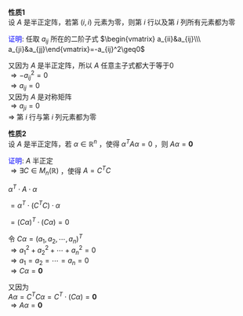 **性质1**  
设 $A$ 是半正定阵，若第 $(i,i)$ 元素为零，则第 $i$ 行以及第 $i$ 列所有元素都为零  
  
<font color=blue>证明</font>: 任取 $a_{ij}$ 所在的二阶子式 $\begin{vmatrix}  
a_{ii}&a_{ij}\\\ a_{ji}&a_{jj}\end{vmatrix}=-a_{ij}^2\geq0$  
  
又因为 $A$ 是半正定阵，所以 $A$ 任意主子式都大于等于0  
 $\Rightarrow -a_{ij}^2=0$  
 $\Rightarrow a_{ij}=0$  
又因为 $A$ 是对称矩阵  
 $\Rightarrow a_{ji}=0$  
 $\Rightarrow$ 第 $i$ 行与第 $i$ 列元素都为零  
  
**性质2**  
设 $A$ 是半正定阵，若 $\alpha\in\mathbb{R}^n$ ，使得 $\alpha^TA\alpha=0$ ，则 $A\alpha=\mathbf0$  
  
<font color=blue>证明</font>:  $A$ 半正定  
 $\Rightarrow\exists C\in M_n(\mathbb{R})$ ，使得 $A=C^TC$  
  
 $\alpha^T\cdot A\cdot\alpha$  
  
 $=\alpha^T\cdot(C^TC)\cdot\alpha$  
  
 $=(C\alpha)^T\cdot(C\alpha)=0$  
  
令 $C\alpha=(a_1,a_2,\cdots,a_n)^T$  
 $\Rightarrow a_1^2+a_2^2+\cdots+a_n^2=0$  
 $\Rightarrow a_1=a_2=\cdots=a_n=0$  
 $\Rightarrow C\alpha=\mathbf0$  
  
又因为  
 $A\alpha=C^TC\alpha=C^T\cdot(C\alpha)=\mathbf0$  
 $\Rightarrow A\alpha=\mathbf0$  
